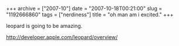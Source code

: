 +++
archive = ["2007-10"]
date = "2007-10-18T00:21:00"
slug = "1192666860"
tags = ["nerdiness"]
title = "oh man am i excited."
+++

leopard is going to be amazing.

http://developer.apple.com/leopard/overview/

